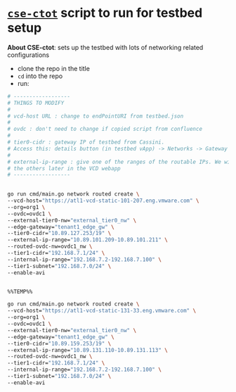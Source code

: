 # [`cse-ctot`](https://gitlab.eng.vmware.com/akrishnakuma/cse-ctot) script to run for testbed setup
**About CSE-ctot**: sets up the testbed with lots of networking related configurations
- clone the repo in the title
- `cd` into the repo
- run:
```zsh
# ------------------
# THINGS TO MODIFY
#
# vcd-host URL : change to endPointURI from testbed.json
#
# ovdc : don't need to change if copied script from confluence 
#
# tier0-cidr : gateway IP of testbed from Cassini.
# Access this: details button (in testbed vApp) -> Networks -> Gateway CIDR
#
# external-ip-range : give one of the ranges of the routable IPs. We will add
# the others later in the VCD webapp
# ------------------
  

go run cmd/main.go network routed create \
--vcd-host="https://atl1-vcd-static-101-207.eng.vmware.com" \
--org=org1 \
--ovdc=ovdc1 \
--external-tier0-nw="external_tier0_nw" \
--edge-gateway="tenant1_edge_gw" \
--tier0-cidr="10.89.127.253/19" \
--external-ip-range="10.89.101.209-10.89.101.211" \
--routed-ovdc-nw=ovdc1_nw \
--tier1-cidr="192.168.7.1/24" \
--internal-ip-range="192.168.7.2-192.168.7.100" \
--tier1-subnet="192.168.7.0/24" \
--enable-avi


%%TEMP%%

go run cmd/main.go network routed create \
--vcd-host="https://atl1-vcd-static-131-33.eng.vmware.com" \
--org=org1 \
--ovdc=ovdc1 \
--external-tier0-nw="external_tier0_nw" \
--edge-gateway="tenant1_edge_gw" \
--tier0-cidr="10.89.159.253/19" \
--external-ip-range="10.89.131.110-10.89.131.113" \
--routed-ovdc-nw=ovdc1_nw \
--tier1-cidr="192.168.7.1/24" \
--internal-ip-range="192.168.7.2-192.168.7.100" \
--tier1-subnet="192.168.7.0/24" \
--enable-avi
```